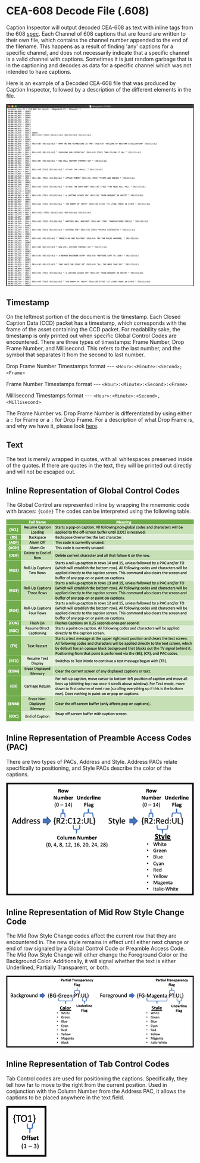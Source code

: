 CEA-608 Decode File (.608)
==========================

Caption Inspector will output decoded CEA-608 as text with inline tags from the 608 [spec](https://en.wikipedia.org/wiki/EIA-608).
Each Channel of 608 captions that are found are written to their own file, which contains the channel number appended
to the end of the filename. This happens as a result of finding 'any' captions for a specific channel, and does not
necessarily indicate that a specific channel is a valid channel with captions. Sometimes it is just random garbage
that is in the captioning and decodes as data for a specific channel which was not intended to have captions.

Here is an example of a Decoded CEA-608 file that was produced by Caption Inspector, followed by a description of the
different elements in the file.

![Decoded CEA-608 File Image](./html/assets/content-images/Decoded608.png)

Timestamp
---------

On the leftmost portion of the document is the timestamp. Each Closed Caption Data (CCD) packet has a timestamp, which
corresponds with the frame of the asset containing the CCD packet. For readability sake, the timestamp is only printed
out when specific Global Control Codes are encountered. There are three types of timestamps: Frame Number, Drop Frame
Number, and Millisecond. This refers to the last number, and the symbol that separates it from the second to last number.

Drop Frame Number Timestamps format --- `<Hour>:<Minute>:<Second>;<Frame>`

Frame Number Timestamps format --- `<Hour>:<Minute>:<Second>:<Frame>`

Millisecond Timestamps format --- `<Hour>:<Minute>:<Second>,<Millisecond>`

The Frame Number vs. Drop Frame Number is differentiated by using either a `:` for Frame or a `;` for Drop Frame. For
a description of what Drop Frame is, and why we have it, please look [here](http://www.bodenzord.com/archives/79).

Text
----

The text is merely wrapped in quotes, with all whitespaces preserved inside of the quotes. If there are quotes in
the text, they will be printed out directly and will not be escaped out.


Inline Representation of Global Control Codes
---------------------------------------------

The Global Control are represented inline by wrapping the mnemonic code with braces: `{Code}` The codes can be
interpreted using the following table.

![Global Control Code Decode](./html/assets/content-images/608GlobalCtrlCodes.png)


Inline Representation of Preamble Access Codes (PAC)
----------------------------------------------------

There are two types of PACs, Address and Style. Address PACs relate specifically to positioning, and Style PACs
describe the color of the captions.

![Address and Style PACs](./html/assets/content-images/608PACs.png)

Inline Representation of Mid Row Style Change Code
--------------------------------------------------

The Mid Row Style Change codes affect the current row that they are encountered in. The new style remains in effect
until either next change or end of row signaled by a Global Control Code or Preamble Access Code. The Mid Row Style
Change will either change the Foreground Color or the Background Color. Additionally, it will signal whether the
text is either Underlined, Partially Transparent, or both.

![Midrow](./html/assets/content-images/608MidRow.png)

Inline Representation of Tab Control Codes
------------------------------------------

Tab Control codes are used for positioning the captions. Specifically, they tell how far to move to the right from
the current position. Used in conjunction with the Column Number from the Address PAC, it allows the captions to
be placed anywhere in the text field.

![Tab Offset](./html/assets/content-images/608TabOffset.png)

